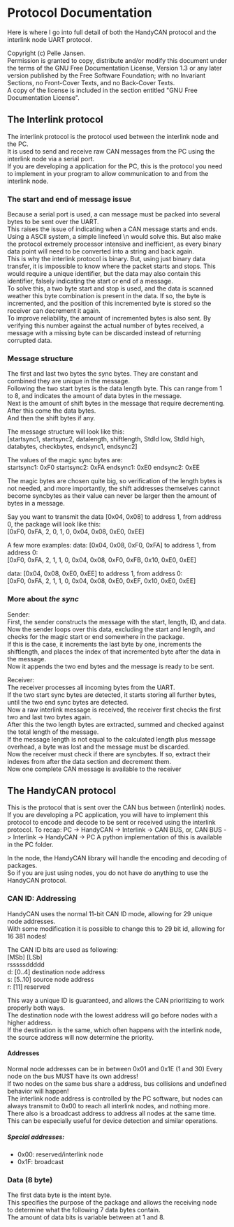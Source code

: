 # Protocol Documentation
Here is where I go into full detail of both the HandyCAN protocol and the interlink node UART protocol.  

Copyright (c) Pelle Jansen.  
Permission is granted to copy, distribute and/or modify this document
under the terms of the GNU Free Documentation License, Version 1.3
or any later version published by the Free Software Foundation;
with no Invariant Sections, no Front-Cover Texts, and no Back-Cover Texts.  
A copy of the license is included in the section entitled "GNU
Free Documentation License". 


## The Interlink protocol
The interlink protocol is the protocol used between the interlink node and the PC.  
It is used to send and receive raw CAN messages from the PC using the interlink node via a serial port.  
If you are developing a application for the PC, this is the protocol you need to implement in your program 
to allow communication to and from the interlink node.  
  
### The start and end of message issue
Because a serial port is used, a can message must be packed into several bytes to be sent over the UART.  
This raises the issue of indicating when a CAN message starts and ends.  
Using a ASCII system, a simple linefeed \n would solve this.
But also make the protocol extremely processor intensive and inefficient, as every
binary data point will need to be converted into a string and back again.  
This is why the interlink protocol is binary.
But, using just binary data transfer, it is impossible to know where the packet starts and stops.
This would require a unique identifier, but the data may also contain this identifier, 
falsely indicating the start or end of a message.  
To solve this, a two byte start and stop is used, and the data is scanned weather this byte combination
is present in the data. If so, the byte is incremented, and the position of this incremented byte is stored 
so the receiver can decrement it again.  
To improve reliability, the amount of incremented bytes is also sent. By verifying this number
against the actual number of bytes received, a message with a missing byte can be discarded instead 
of returning corrupted data.  

### Message structure
The first and last two bytes the sync bytes.
They are constant and combined they are unique in the message.  
Following the two start bytes is the data length byte. 
This can range from 1 to 8, and indicates the amount of data bytes in the message.  
Next is the amount of shift bytes in the message that require decrementing.  
After this come the data bytes.  
And then the shift bytes if any.  

The message structure will look like this:  
[startsync1, startsync2, datalength, shiftlength, StdId low, StdId high, databytes, checkbytes, endsync1, endsync2]

The values of the magic sync bytes are:  
startsync1: 0xF0
startsync2: 0xFA
endsync1: 0xE0
endsync2: 0xEE

The magic bytes are chosen quite big, so verification of the length bytes is not needed, and more importantly,
the shift addresses themselves cannot become syncbytes as their value can never be larger then the amount of 
bytes in a message.  

Say you want to transmit the data [0x04, 0x08] to address 1, from address 0, the package will look like this:  
[0xF0, 0xFA, 2, 0, 1, 0, 0x04, 0x08, 0xE0, 0xEE]

A few more examples:
data: [0x04, 0x08, 0xF0, 0xFA] to address 1, from address 0:  
[0xF0, 0xFA, 2, 1, 1, 0, 0x04, 0x08, 0xF0, 0xFB, 0x10, 0xE0, 0xEE]

data: [0x04, 0x08, 0xE0, 0xEE] to address 1, from address 0:  
[0xF0, 0xFA, 2, 1, 1, 0, 0x04, 0x08, 0xE0, 0xEF, 0x10, 0xE0, 0xEE]


### More about _the sync_
Sender:  
First, the sender constructs the message with the start, length, ID, and data.
Now the sender loops over this data, excluding the start and length, and checks for the magic start or end somewhere in the package.  
If this is the case, it increments the last byte by one, increments the shiftlength, and places the index of that
incremented byte after the data in the message.  
Now it appends the two end bytes and the message is ready to be sent.  

Receiver:  
The receiver processes all incoming bytes from the UART.  
If the two start sync bytes are detected, it starts storing all further bytes, until the two end sync bytes are detected.  
Now a raw interlink message is received, the receiver first checks the first two and last two bytes again.  
After this the two length bytes are extracted, summed and checked against the total length of the message.  
If the message length is not equal to the calculated length plus message overhead, a byte was lost and the message must be discarded.  
Now the receiver must check if there are syncbytes. If so, extract their indexes from after the data section and decrement them.  
Now one complete CAN message is available to the receiver


## The HandyCAN protocol
This is the protocol that is sent over the CAN bus between (interlink) nodes.
If you are developing a PC application, you will have to implement this protocol to encode and decode 
to be sent or received using the interlink protocol.
To recap: PC -> HandyCAN -> Interlink -> CAN BUS, or, CAN BUS -> Interlink -> HandyCAN -> PC
A python implementation of this is available in the PC folder.

In the node, the HandyCAN library will handle the encoding and decoding of packages.  
So if you are just using nodes, you do not have do anything to use the HandyCAN protocol.  

### CAN ID: Addressing
HandyCAN uses the normal 11-bit CAN ID mode, allowing for 29 unique node addresses.  
With some modification it is possible to change this to 29 bit id, allowing for 16 381 nodes!  

The CAN ID bits are used as following:  
[MSb]        [LSb]  
rsssssddddd  
d: [0..4] destination node address  
s: [5..10] source node address  
r: [11] reserved  

This way a unique ID is guaranteed, and allows the CAN prioritizing to work properly both ways.  
The destination node with the lowest address will go before nodes with a higher address.  
If the destination is the same, which often happens with the interlink node, the source address
will now determine the priority.  

#### Addresses
Normal node addresses can be in between 0x01 and 0x1E (1 and 30)
Every node on the bus MUST have its own address!  
If two nodes on the same bus share a address, bus collisions and undefined behavior will happen!  
The interlink node address is controlled by the PC software, but nodes can always transmit to 0x00
to reach all interlink nodes, and nothing more.  
There also is a broadcast address to address all nodes at the same time.  
This can be especially useful for device detection and similar operations.  

##### Special addresses:
-  0x00: reserved/interlink node
-  0x1F: broadcast


### Data (8 byte)  
The first data byte is the intent byte.  
This specifies the purpose of the package and allows the receiving node  
to determine what the following 7 data bytes contain.  
The amount of data bits is variable between at 1 and 8.  


